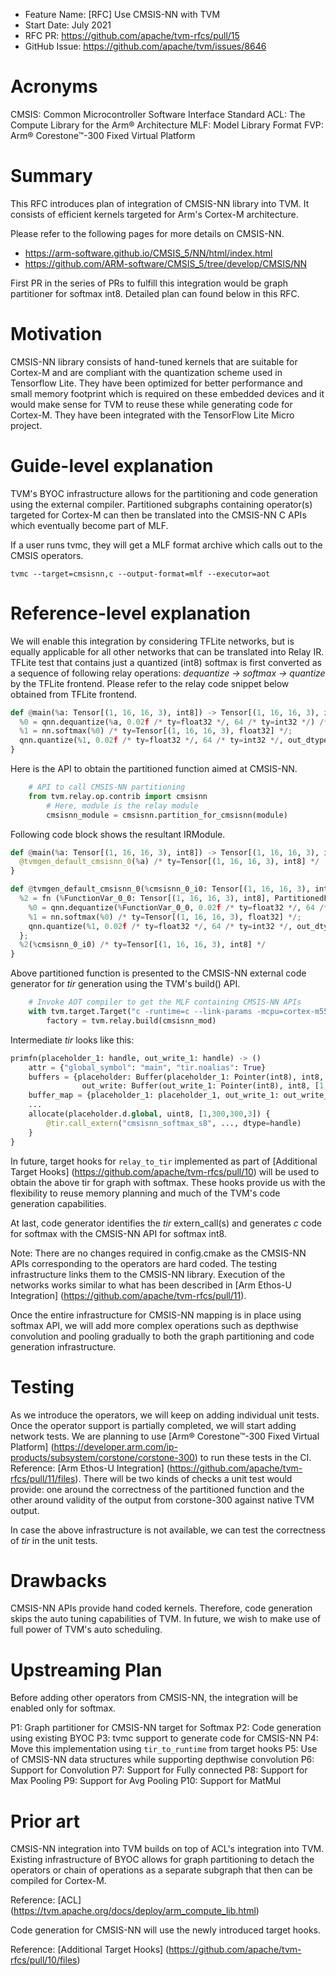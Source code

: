 - Feature Name: [RFC] Use CMSIS-NN with TVM
- Start Date: July 2021
- RFC PR: https://github.com/apache/tvm-rfcs/pull/15
- GitHub Issue: https://github.com/apache/tvm/issues/8646

# Acronyms
CMSIS: Common Microcontroller Software Interface Standard
ACL: The Compute Library for the Arm® Architecture
MLF: Model Library Format
FVP: Arm® Corestone™-300 Fixed Virtual Platform

# Summary

This RFC introduces plan of integration of CMSIS-NN library into TVM. It consists of efficient kernels targeted for Arm's Cortex-M architecture.

Please refer to the following pages for more details on CMSIS-NN.
* https://arm-software.github.io/CMSIS_5/NN/html/index.html
* https://github.com/ARM-software/CMSIS_5/tree/develop/CMSIS/NN

First PR in the series of PRs to fulfill this integration would be graph partitioner for softmax int8. Detailed plan can found below in this RFC.


# Motivation

CMSIS-NN library consists of hand-tuned kernels that are suitable for Cortex-M and are compliant with the quantization scheme used in Tensorflow Lite. They have been optimized for better performance and small memory footprint which is required on these embedded devices and it would make sense for TVM to reuse these while generating code for Cortex-M. They have been integrated with the TensorFlow Lite Micro project.


# Guide-level explanation

TVM's BYOC infrastructure allows for the partitioning and code generation using the external compiler. Partitioned subgraphs containing operator(s) targeted for Cortex-M can then be translated into the CMSIS-NN C APIs which eventually become part of MLF.

If a user runs tvmc, they will get a MLF format archive which calls out to the CMSIS operators.

```
tvmc --target=cmsisnn,c --output-format=mlf --executor=aot
```


# Reference-level explanation

We will enable this integration by considering TFLite networks, but is equally applicable for all other networks that can be translated into Relay IR. TFLite test that contains just a quantized (int8) softmax is first converted as a sequence of following relay operations: *dequantize -> softmax -> quantize* by the TFLite frontend. Please refer to the relay code snippet below obtained from TFLite frontend.

```python
def @main(%a: Tensor[(1, 16, 16, 3), int8]) -> Tensor[(1, 16, 16, 3), int8] {
  %0 = qnn.dequantize(%a, 0.02f /* ty=float32 */, 64 /* ty=int32 */) /* ty=Tensor[(1, 16, 16, 3), float32] */;
  %1 = nn.softmax(%0) /* ty=Tensor[(1, 16, 16, 3), float32] */;
  qnn.quantize(%1, 0.02f /* ty=float32 */, 64 /* ty=int32 */, out_dtype="int8") /* ty=Tensor[(1, 16, 16, 3), int8] */
}
```

Here is the API to obtain the partitioned function aimed at CMSIS-NN.

```python
    # API to call CMSIS-NN partitioning
    from tvm.relay.op.contrib import cmsisnn
        # Here, module is the relay module
        cmsisnn_module = cmsisnn.partition_for_cmsisnn(module)        
```

Following code block shows the resultant IRModule.

```python
def @main(%a: Tensor[(1, 16, 16, 3), int8]) -> Tensor[(1, 16, 16, 3), int8] {
  @tvmgen_default_cmsisnn_0(%a) /* ty=Tensor[(1, 16, 16, 3), int8] */
}

def @tvmgen_default_cmsisnn_0(%cmsisnn_0_i0: Tensor[(1, 16, 16, 3), int8], Inline=1, Compiler="cmsisnn", global_symbol="tvmgen_default_cmsisnn_0", Primitive=1) -> Tensor[(1, 16, 16, 3), int8] {
  %2 = fn (%FunctionVar_0_0: Tensor[(1, 16, 16, 3), int8], PartitionedFromPattern="qnn.dequantize_nn.softmax_qnn.quantize_", Composite="cmsisnn.qnn_softmax") -> Tensor[(1, 16, 16, 3), int8] {
    %0 = qnn.dequantize(%FunctionVar_0_0, 0.02f /* ty=float32 */, 64 /* ty=int32 */) /* ty=Tensor[(1, 16, 16, 3), float32] */;
    %1 = nn.softmax(%0) /* ty=Tensor[(1, 16, 16, 3), float32] */;
    qnn.quantize(%1, 0.02f /* ty=float32 */, 64 /* ty=int32 */, out_dtype="int8") /* ty=Tensor[(1, 16, 16, 3), int8] */
  };
  %2(%cmsisnn_0_i0) /* ty=Tensor[(1, 16, 16, 3), int8] */
}
```

Above partitioned function is presented to the CMSIS-NN external code generator for *tir* generation using the TVM's build() API. 

```python
    # Invoke AOT compiler to get the MLF containing CMSIS-NN APIs
    with tvm.target.Target("c -runtime=c --link-params -mcpu=cortex-m55 --executor=aot --unpacked-api=1"):
        factory = tvm.relay.build(cmsisnn_mod)

```

Intermediate *tir* looks like this:

```python
primfn(placeholder_1: handle, out_write_1: handle) -> ()
    attr = {"global_symbol": "main", "tir.noalias": True}
    buffers = {placeholder: Buffer(placeholder_1: Pointer(int8), int8, [1, 300, 300, 3], []),
                out_write: Buffer(out_write_1: Pointer(int8), int8, [1, 300, 300, 3], [])}
    buffer_map = {placeholder_1: placeholder_1, out_write_1: out_write_1} {
    ...
    allocate(placeholder.d.global, uint8, [1,300,300,3]) {
        @tir.call_extern("cmsisnn_softmax_s8", ..., dtype=handle)
    }
}
```
In future, target hooks for `relay_to_tir` implemented as part of [Additional Target Hooks] (https://github.com/apache/tvm-rfcs/pull/10) will be used to obtain the above tir for graph with softmax. These hooks provide us with the flexibility to reuse memory planning and much of the TVM's code generation capabilities.

At last, code generator identifies the *tir* extern_call(s) and generates *c* code for softmax with the CMSIS-NN API for softmax int8.

Note: There are no changes required in config.cmake as the CMSIS-NN APIs corresponding to the operators are hard coded. The testing infrastructure links them to the CMSIS-NN library. Execution of the networks works similar to what has been described in [Arm Ethos-U Integration] (https://github.com/apache/tvm-rfcs/pull/11).

Once the entire infrastructure for CMSIS-NN mapping is in place using softmax API, we will add more complex operations such as depthwise convolution and pooling gradually to both the graph partitioning and code generation infrastructure.


# Testing

As we introduce the operators, we will keep on adding individual unit tests. Once the operator support is partially completed, we will start adding network tests. We are planning to use [Arm® Corestone™-300 Fixed Virtual Platform] (https://developer.arm.com/ip-products/subsystem/corstone/corstone-300) to run these tests in the CI. Reference: [Arm Ethos-U Integration] (https://github.com/apache/tvm-rfcs/pull/11/files). There will be two kinds of checks a unit test would provide: one around the correctness of the partitioned function and the other around validity of the output from corstone-300 against native TVM output.

In case the above infrastructure is not available, we can test the correctness of *tir* in the unit tests.

# Drawbacks

CMSIS-NN APIs provide hand coded kernels. Therefore, code generation skips the auto tuning capabilities of TVM. In future, we wish to make use of full power of TVM's auto scheduling.

# Upstreaming Plan

Before adding other operators from CMSIS-NN, the integration will be enabled only for softmax.

P1: Graph partitioner for CMSIS-NN target for Softmax
P2: Code generation using existing BYOC
P3: tvmc support to generate code for CMSIS-NN
P4: Move this implementation using `tir_to_runtime` from target hooks
P5: Use of CMSIS-NN data structures while supporting depthwise convolution
P6: Support for Convolution
P7: Support for Fully connected
P8: Support for Max Pooling
P9: Support for Avg Pooling
P10: Support for MatMul


# Prior art

CMSIS-NN integration into TVM builds on top of ACL's integration into TVM. Existing infrastructure of BYOC allows for graph partitioning to detach the operators or chain of operations as a separate subgraph that then can be compiled for Cortex-M.

Reference: [ACL] (https://tvm.apache.org/docs/deploy/arm_compute_lib.html)

Code generation for CMSIS-NN will use the newly introduced target hooks.

Reference: [Additional Target Hooks] (https://github.com/apache/tvm-rfcs/pull/10/files)
